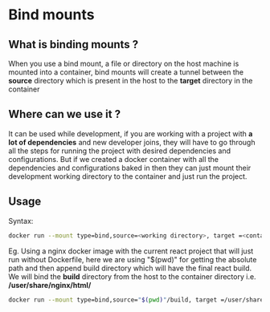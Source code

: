 # Bind mounts

## What is binding mounts ?

When you use a bind mount, a file or directory on the host machine is mounted into a container, bind mounts will create a tunnel between the **source** directory which is present in the host to the **target** directory in the container

## Where can we use it ?

It can be used while development, if you are working with a project with **a lot of dependencies** and new developer joins, they will have to go through all the steps for running the project with desired dependencies and configurations. But if we created a docker container with all the dependencies and configurations baked in then they can just mount their development working directory to the container and just run the project.

## Usage

Syntax:

```bash
docker run --mount type=bind,source=<working directory>, target =<container directory> -p HOST_PORT:CONTAINER_PORT <docker image>
```

Eg. Using a nginx docker image with the current react project that will just run without Dockerfile, here we are using "$(pwd)" for getting the absolute path and then append build directory which will have the final react build. We will bind the **build** directory from the host to the container directory i.e. **/user/share/nginx/html/**

```bash
docker run --mount type=bind,source="$(pwd)"/build, target =/user/share/nginx/html -p HOST_PORT:CONTAINER_PORT <docker image>
```
